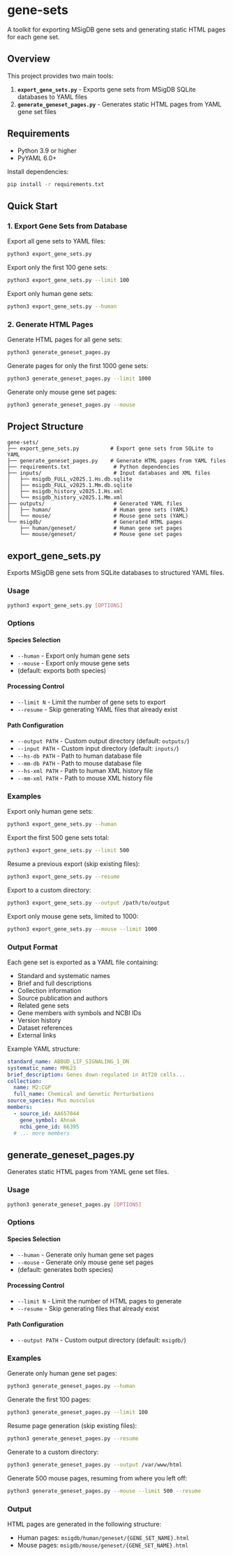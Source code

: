 # gene-sets

A toolkit for exporting MSigDB gene sets and generating static HTML pages for each gene set.

## Overview

This project provides two main tools:

1. **`export_gene_sets.py`** - Exports gene sets from MSigDB SQLite databases to YAML files
2. **`generate_geneset_pages.py`** - Generates static HTML pages from YAML gene set files

## Requirements

- Python 3.9 or higher
- PyYAML 6.0+

Install dependencies:
```bash
pip install -r requirements.txt
```

## Quick Start

### 1. Export Gene Sets from Database

Export all gene sets to YAML files:
```bash
python3 export_gene_sets.py
```

Export only the first 100 gene sets:
```bash
python3 export_gene_sets.py --limit 100
```

Export only human gene sets:
```bash
python3 export_gene_sets.py --human
```

### 2. Generate HTML Pages

Generate HTML pages for all gene sets:
```bash
python3 generate_geneset_pages.py
```

Generate pages for only the first 1000 gene sets:
```bash
python3 generate_geneset_pages.py --limit 1000
```

Generate only mouse gene set pages:
```bash
python3 generate_geneset_pages.py --mouse
```

## Project Structure

```
gene-sets/
├── export_gene_sets.py          # Export gene sets from SQLite to YAML
├── generate_geneset_pages.py    # Generate HTML pages from YAML files
├── requirements.txt              # Python dependencies
├── inputs/                       # Input databases and XML files
│   ├── msigdb_FULL_v2025.1.Hs.db.sqlite
│   ├── msigdb_FULL_v2025.1.Mm.db.sqlite
│   ├── msigdb_history_v2025.1.Hs.xml
│   └── msigdb_history_v2025.1.Mm.xml
├── outputs/                      # Generated YAML files
│   ├── human/                    # Human gene sets (YAML)
│   └── mouse/                    # Mouse gene sets (YAML)
└── msigdb/                       # Generated HTML pages
    ├── human/geneset/            # Human gene set pages
    └── mouse/geneset/            # Mouse gene set pages
```

## export_gene_sets.py

Exports MSigDB gene sets from SQLite databases to structured YAML files.

### Usage

```bash
python3 export_gene_sets.py [OPTIONS]
```

### Options

#### Species Selection
- `--human` - Export only human gene sets
- `--mouse` - Export only mouse gene sets
- (default: exports both species)

#### Processing Control
- `--limit N` - Limit the number of gene sets to export
- `--resume` - Skip generating YAML files that already exist

#### Path Configuration
- `--output PATH` - Custom output directory (default: `outputs/`)
- `--input PATH` - Custom input directory (default: `inputs/`)
- `--hs-db PATH` - Path to human database file
- `--mm-db PATH` - Path to mouse database file
- `--hs-xml PATH` - Path to human XML history file
- `--mm-xml PATH` - Path to mouse XML history file

### Examples

Export only human gene sets:
```bash
python3 export_gene_sets.py --human
```

Export the first 500 gene sets total:
```bash
python3 export_gene_sets.py --limit 500
```

Resume a previous export (skip existing files):
```bash
python3 export_gene_sets.py --resume
```

Export to a custom directory:
```bash
python3 export_gene_sets.py --output /path/to/output
```

Export only mouse gene sets, limited to 1000:
```bash
python3 export_gene_sets.py --mouse --limit 1000
```

### Output Format

Each gene set is exported as a YAML file containing:
- Standard and systematic names
- Brief and full descriptions
- Collection information
- Source publication and authors
- Related gene sets
- Gene members with symbols and NCBI IDs
- Version history
- Dataset references
- External links

Example YAML structure:
```yaml
standard_name: ABBUD_LIF_SIGNALING_1_DN
systematic_name: MM623
brief_description: Genes down-regulated in AtT20 cells...
collection:
  name: M2:CGP
  full_name: Chemical and Genetic Perturbations
source_species: Mus musculus
members:
  - source_id: AA657044
    gene_symbol: Ahnak
    ncbi_gene_id: 66395
  # ... more members
```

## generate_geneset_pages.py

Generates static HTML pages from YAML gene set files.

### Usage

```bash
python3 generate_geneset_pages.py [OPTIONS]
```

### Options

#### Species Selection
- `--human` - Generate only human gene set pages
- `--mouse` - Generate only mouse gene set pages
- (default: generates both species)

#### Processing Control
- `--limit N` - Limit the number of HTML pages to generate
- `--resume` - Skip generating files that already exist

#### Path Configuration
- `--output PATH` - Custom output directory (default: `msigdb/`)

### Examples

Generate only human gene set pages:
```bash
python3 generate_geneset_pages.py --human
```

Generate the first 100 pages:
```bash
python3 generate_geneset_pages.py --limit 100
```

Resume page generation (skip existing files):
```bash
python3 generate_geneset_pages.py --resume
```

Generate to a custom directory:
```bash
python3 generate_geneset_pages.py --output /var/www/html
```

Generate 500 mouse pages, resuming from where you left off:
```bash
python3 generate_geneset_pages.py --mouse --limit 500 --resume
```

### Output

HTML pages are generated in the following structure:
- Human pages: `msigdb/human/geneset/{GENE_SET_NAME}.html`
- Mouse pages: `msigdb/mouse/geneset/{GENE_SET_NAME}.html`
